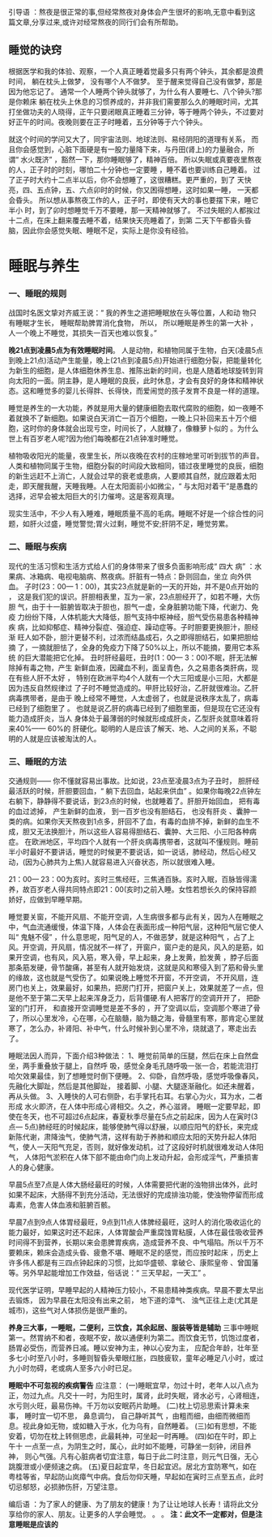 引导语 ：熬夜是很正常的事,但经常熬夜对身体会产生很坏的影响,无意中看到这
篇文章,分享过来,或许对经常熬夜的同行们会有所帮助。

## 睡觉的诀窍
根据医学和我的体验、观察，一个人真正睡着觉最多只有两个钟头，其余都是浪费时间， 躺在枕头上做梦， 没有哪个人不做梦。 至于醒来觉得自己没有做梦，那是因为他忘记了。
通常一个人睡两个钟头就够了，为什么有人要睡七、八个钟头?那是你赖床
躺在枕头上休息的习惯养成的，并非我们需要那么久的睡眠时间，尤其打坐做功夫的人晓得，正午只要闭眼真正睡着三分钟，等于睡两个钟头，不过要对好正午的时间。夜晚则要在正子时睡着，五分钟等于六个钟头。

就这个时间的学问又大了，同宇宙法则、地球法则、易经阴阳的道理有关系， 而且你会感觉到，心脏下面硬是有一股力量降下来，与丹田(肾上)的力量融合，所谓“ 水火既济” ，豁然一下，那你睡眠够了，精神百倍。
所以失眠或真要夜里熬夜的人，正子时的时刻，哪怕二十分钟也一定要睡 ，睡不着也要训练自己睡着。
过了正子时大约十二点半以后，你不会想睡了，这很糟糕。更严重的，到了
天快亮，四、五点钟，五、六点卯时的时候，你又困得想睡，这时如果一睡， 一天都会昏头。
所以想从事熬夜工作的人，正子时，即使有天大的事也要摆下来，睡它半小
时，到了卯时想睡觉千万不要睡，那一天精神就够了。
不过失眠的人都挨过十二点，在床上翻来覆去睡不着，结果快天亮睡着了，到第
二天下午都昏头昏脑，因此你会感觉失眠、睡眠不足，实际上是你没有经验。


# 睡眠与养生
### 一、睡眠的规则
战国时名医文挚对齐威王说：“ 我的养生之道把睡眠放在头等位置，人和动
物只有睡眠才生长， 睡眠帮助脾胃消化食物， 所以， 所以睡眠是养生的第一大补 ，人一个晚上不睡觉，其损失一百天也难以恢复。”

**晚21点到凌晨5点为有效睡眠时间**。
人是动物，和植物同属于生物，白天(凌晨5点到晚上21点)活动产生能量，晚上(21点到凌晨5点)开始进行细胞分裂，把能量转化为新生的细胞，是人体细胞休养生息、推陈出新的时间，也是人随着地球旋转到背向太阳的一面。阴主静，是人睡眠的良辰，此时休息，才会有良好的身体和精神状态。这和睡觉多的婴儿长得胖、长得快，而爱闹觉的孩子发育不良是一样的道理。

睡觉是养生的一大功能，养就是用大量的健康细胞去取代腐败的细胞，如一夜睡不着就换不了新细胞。如果说白天消亡一百万个细胞，一晚上只补回来五十万个细胞，这时你的身体就会出现亏空，时间长了，人就糠了，像糠萝卜似的 。为什么世上有百岁老人呢?因为他们每晚都在21点钟准时睡觉。

植物吸收阳光的能量，夜里生长，所以夜晚在农村的庄稼地里可听到拔节的声音。人类和植物同属于生物，细胞分裂的时间段大致相同，错过夜里睡觉的良辰，细胞的新生远赶不上消亡，人就会过早的衰老或患病，人要顺其自然，就应跟着太阳走，即天醒我醒，天睡我睡。人在太阳面前小如微尘，“ 与太阳对着干”是愚蠢的选择，迟早会被太阳巨大的引力催垮。这是客观真理。

现实生活中，不少人有入睡难，睡眠质量不高的毛病。睡眠不好是一个综合性的问题，如肝火过盛，睡觉警觉;胃火过剩，睡觉不安;肝阴不足，睡觉劳累。

### 二、睡眠与疾病
现代的生活习惯和生活方式给人们的身体带来了很多负面影响形成“ 四大
病” ：水果病、冰箱病、电视电脑病、熬夜病。肝脏有一特点：卧则回血，坐立
向外供血。
子时(23：00— 1：00)，其实23点就是新的一天的开始，并不是0点开始的 ，
这是我们犯的误识。肝胆相表里，互为一家，23点胆经开了，如若不睡，大伤胆
气，由于十一脏腑皆取决于胆也，胆气一虚，全身脏腑功能下降，代谢力、免疫
力纷纷下降，人体机能大大降低，胆气支持中枢神经，胆气受伤易患各种精神疾
病，比如抑郁症、精神分裂症、强迫症、躁动症等。子时胆要更换胆汁，胆经渐
旺人如不卧，胆汁更替不利，过浓而结晶成石，久之即得胆结石，如果把胆给摘
了，一摘就胆怯了，全身的免疫力下降了50%以上，所以不能摘，要用它本系统
的巨大潜能把它化掉。
丑时肝经最旺，丑时(1：00— 3：00)不眠，肝无法解除掉有毒之物，产生
新鲜血液，因藏血不利，面呈青色，久之易患各类肝病，现在有些人肝不太好 ，
特别在欧洲平均4个人就有一个大三阳或是小三阳，大都是因为违反自然规律过
了子时不睡觉造成的。甲肝比较好治，乙肝就很难治。乙肝病毒携带者，是由于
晚上经常不睡觉，人太虚弱了，也就是说秩序太乱了，病毒已经到了细胞里了 。
也就是说乙肝的病毒已经到了细胞里面，但是现在它还没有能力造成肝炎，当人
身体处于最薄弱的时候就形成成肝炎，乙型肝炎就意味着将来40%—— 60%的
肝硬化。聪明的人是应该了解天、地、人之间的关系，不聪明的人就是应该被淘汰的人。
### 三、睡眠的方法
交通规则—— 你不懂就容易出事故。比如说，23点至凌晨3点为子丑时，
胆肝经最活跃的时候，肝胆要回血，“ 躺下去回血，站起来供血” 。如果你每晚22点钟左右躺下，静静得不要说话，到23点的时候，也就睡着了。肝胆开始回血， 把有毒的血过滤掉， 产生新鲜的血液， 到一百岁也没有胆结石， 也没有肝炎 、囊肿一类的病。如果你天天熬夜到1点多，肝回不了血，有毒的血排不掉，新鲜的血生不成，胆又无法换胆汁，所以这些人容易得胆结石、囊肿、大三阳、小三阳各种病症。
在欧洲地区，平均四个人就有一个肝炎病毒携带者，这就叫不懂规则。睡前半小时最好不要讲话，睡觉的时候更不要说话，如一说话，肺经动，然后心经又动，(因为心肺共为上焦)人就容易进入兴奋状态，所以就很难入睡。

21：00— 23：00为亥时。亥时三焦经旺，三焦通百脉。亥时入眠，百脉皆得濡养，故百岁老人得共同特点即21：00(亥时)之前入睡。女性若想长久的保持容颜娇好，应做到早睡早期。

睡觉要关窗，不能开风扇、不能开空调，人生病很多都与此有关，因为人在睡眠之中，气血流通缓慢，体温下降，人体会在表面形成一种阳气层，这种阳气层它使人叫“ 鬼魅不侵” ，什么意思呢，阳气足的人，不做恶梦，就是这种阳气 ，占了上风。开空调，开风扇，情况就不一样了，开窗户，窗户走的是风，风入的是筋，如果开空调，也有风，风入筋，寒入骨，早上起来，身上发黄，脸发黄 ，脖子后面那条筋发硬，骨节酸痛，甚至有人就开始发烧，这就是风和寒侵入到了筋和骨头里的缘故，这也就是气受伤了。如果说晚上睡觉不开窗，不开空调， 不开风扇，连房门也关上，效果最好，如果热，把房门打开，把窗户关上，效果就差了一点，但是他不至于第二天早上起来浑身乏力，后背僵硬.有人把客厅的空调开开了， 把卧室的门打开， 和直接开空调睡觉是差不多的 ，开了空调以后，空调那个寒进了骨了，所以心里发冷，心在哪，心在脑髓，脑为髓之海，骨髓里有寒，那肯定心里就寒了，怎么办，补肾阳、补中气，什么时候补到心里不冷，烧就退了，寒走出去了。

睡眠法因人而异，下面介绍3种做法：
1、睡觉前简单的压腿，然后在床上自然盘坐，两手重叠放于腿上，自然呼
吸，感觉全身毛孔随呼吸一张一合，若能流泪打哈欠效果最佳，到了想睡觉时倒下便睡。
2、仰卧，自然呼吸，感觉呼吸像春风，先融化大脚趾，然后是其他脚趾，
接着脚、小腿、大腿逐渐融化。如还未醒着，再从头做。
3、入睡快的人可右侧卧，右手掌托右耳。右掌心为火，耳为水，二者形成
水火即济，在人体中形成心肾相交。久之，养心滋肾。
睡眠一定要早起，即使在冬天，也不可超过6点起床，春夏秋季尽量在5点之前起床，因为人在寅时(3点— 5点)肺经旺的时候起床，能够使肺气得以舒展，以顺应阳气的舒长，来完成新陈代谢，肃降浊气，使肺气清，这样有助于养肺和顺应太阳的天势升起人体阳气，使人一天阳气充足，否则，就好像发动机，过了这段好时机就很难发动人体阳气， 人体阳气淤积在人体下部不能由命门向上发动升起，会形成淫气，严重损害人的身心健康。

早晨5点至7点是人体大肠经最旺的时候，人体需要把代谢的浊物排出体外，此时如果不起床，大肠得不到充分活动，无法很好的完成排浊功能，使浊物停留而形成毒素，危害人体血液和脏腑百骸。

早晨7点到9点人体胃经最旺，9点到11点人体脾经最旺，这时人的消化吸收运化的能力最好，如果这时还不起床，人体胃酸会严重腐蚀胃粘膜，人体在最佳吸收营养时间得不到营养，长期以来会患脾胃疾病，造成营养不良、中气塌陷。所以千万不要赖床，赖床会造成头昏、疲惫不堪、睡眠不足的感觉，而应按时起床 ，历史上许多伟人都是有三四点钟起床的习惯，比如华盛顿、拿破仑、康熙皇帝 、曾国藩等。另外早起能增加工作效益，俗话说：“ 三天早起，一天工” 。

现代医学证明，早睡早起的人精神压力较小，不易患精神类疾病。早晨不要太早出去锻炼， 因为早晨在太阳没有出来之前， 地下道的漳气、 浊气正往上走(尤其是城市)，这些气对人体损伤是很严重的。

**养身三大事，一睡眠，二便利，三饮食，其余起居、服装等皆是辅助**
三事中睡眠第一。然胃纳不和者，夜眠不安，故以通便利为第二。而饮食无节，饥饱过度者，肠胃必受伤，而营养日减。睡以安神为主，神以心安为主， 应配合年龄，壮年至多七小时至八小时，多睡则智昏头晕眼红胀，四肢疲软，童年必睡足八小时，或过九小时勿碍，老或病人至多六小时已足。

**睡眠中不可忽视的疾病警告**
应注意：
(一)睡眠宜早，勿过十时，老年人以八点为正，勿过九点。凡交十一时，为阳生时，属肾，此时失眠，肾水必亏，心肾相连，水亏则火旺，最易伤神。千万勿以安眠药片助睡。
(二)枕上切忌思索计算未来事， 睡时宜一切不思， 鼻息调匀， 自己静听其气 ，由粗而细，由细而微细而息。视此身如无物，或如糖入于水，化为乌有，自然睡着。
(三)如有思想，不能安着，切勿在枕上转侧思虑，此最耗神，可坐起一时再睡。
(四)如在午时，即上午十
一点至一点，为阴生之时，属心，此时如不能睡，可静坐一刻钟，闭目养神， 则心气强。凡有心脏病者切宜注意，每日于此二时注意，则元气日强，无心跳腹泄或小便频速之病。
(五)夏日起宜早，冬日起宜迟。居北方宜防寒气，如在粤桂等省，早起防山岚瘴气中病。食后勿仰天睡，早起如在寅时三点至五点，此时切忌郁怒，必损肺伤肝，万望注意。

编后语 ：为了家人的健康、为了朋友的健康！为了让让地球人长寿！请将此文分享给你的家人、朋友。让更多的人学会睡觉。 。 。
**注：此文不一定都对，但是注意睡眠是应该的**
